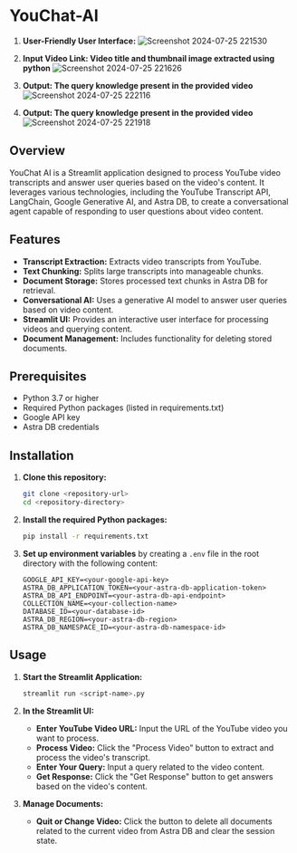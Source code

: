 # YouChat-AI


1. **User-Friendly User Interface:**
![Screenshot 2024-07-25 221530](https://github.com/user-attachments/assets/ef15bc8b-e539-45f5-9f24-5424a06dc5ef)

2. **Input Video Link: Video title and thumbnail image extracted using python**
![Screenshot 2024-07-25 221626](https://github.com/user-attachments/assets/35051cad-1d27-4d5e-b170-0665c8963402)

3. **Output: The query knowledge present in the provided video**
![Screenshot 2024-07-25 222116](https://github.com/user-attachments/assets/85d164ac-9b2b-47cf-8d52-6581959088ba)

4. **Output: The query knowledge present in the provided video**
![Screenshot 2024-07-25 221918](https://github.com/user-attachments/assets/8e550118-ab14-4e84-97fb-a1285da65808)

## Overview

YouChat AI is a Streamlit application designed to process YouTube video transcripts and answer user queries based on the video's content. It leverages various technologies, including the YouTube Transcript API, LangChain, Google Generative AI, and Astra DB, to create a conversational agent capable of responding to user questions about video content.

## Features

- **Transcript Extraction:** Extracts video transcripts from YouTube.
- **Text Chunking:** Splits large transcripts into manageable chunks.
- **Document Storage:** Stores processed text chunks in Astra DB for retrieval.
- **Conversational AI:** Uses a generative AI model to answer user queries based on video content.
- **Streamlit UI:** Provides an interactive user interface for processing videos and querying content.
- **Document Management:** Includes functionality for deleting stored documents.

## Prerequisites

- Python 3.7 or higher
- Required Python packages (listed in requirements.txt)
- Google API key
- Astra DB credentials

## Installation

1. **Clone this repository:**

    ```bash
    git clone <repository-url>
    cd <repository-directory>
    ```

2. **Install the required Python packages:**

    ```bash
    pip install -r requirements.txt
    ```

3. **Set up environment variables** by creating a `.env` file in the root directory with the following content:

    ```env
    GOOGLE_API_KEY=<your-google-api-key>
    ASTRA_DB_APPLICATION_TOKEN=<your-astra-db-application-token>
    ASTRA_DB_API_ENDPOINT=<your-astra-db-api-endpoint>
    COLLECTION_NAME=<your-collection-name>
    DATABASE_ID=<your-database-id>
    ASTRA_DB_REGION=<your-astra-db-region>
    ASTRA_DB_NAMESPACE_ID=<your-astra-db-namespace-id>
    ```

## Usage

1. **Start the Streamlit Application:**

    ```bash
    streamlit run <script-name>.py
    ```

2. **In the Streamlit UI:**
   - **Enter YouTube Video URL:** Input the URL of the YouTube video you want to process.
   - **Process Video:** Click the "Process Video" button to extract and process the video's transcript.
   - **Enter Your Query:** Input a query related to the video content.
   - **Get Response:** Click the "Get Response" button to get answers based on the video's content.

3. **Manage Documents:**
   - **Quit or Change Video:** Click the button to delete all documents related to the current video from Astra DB and clear the session state.
